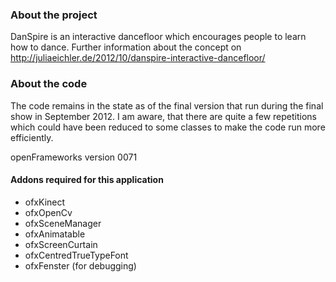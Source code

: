 ### About the project

DanSpire is an interactive dancefloor which encourages people to learn how to dance. Further information about the concept on http://juliaeichler.de/2012/10/danspire-interactive-dancefloor/


### About the code

The code remains in the state as of the final version that run during the final show in September 2012. I am aware, that there are quite a few repetitions which could have been reduced to some classes to make the code run more efficiently. 

openFrameworks version 0071

#### Addons required for this application
- ofxKinect
- ofxOpenCv
- ofxSceneManager
- ofxAnimatable
- ofxScreenCurtain
- ofxCentredTrueTypeFont
- ofxFenster (for debugging)